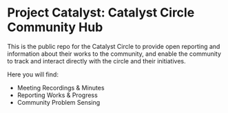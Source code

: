 # Project Catalyst: Catalyst Circle Community Hub

This is the public repo for the Catalyst Circle to provide open reporting and information about their works to the community, and enable the community to track and interact directly with the circle and their initiatives.

Here you will find:
- Meeting Recordings & Minutes
- Reporting Works & Progress
- Community Problem Sensing
